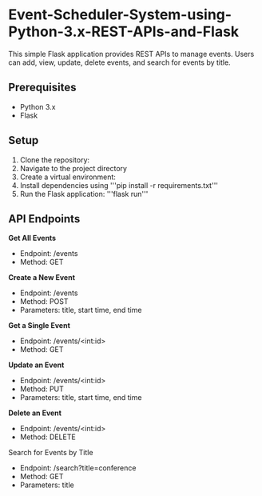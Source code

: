 # Event-Scheduler-System-using-Python-3.x-REST-APIs-and-Flask

This simple Flask application provides REST APIs to manage events. Users can add, view, update, delete events, and search for events by title.

## Prerequisites
- Python 3.x
- Flask

## Setup

1. Clone the repository:
2. Navigate to the project directory
3. Create a virtual environment: 
4. Install dependencies using '''pip install -r requirements.txt'''
5. Run the Flask application: '''flask run'''

## API Endpoints
**Get All Events**
* Endpoint: /events
* Method: GET

**Create a New Event**
* Endpoint: /events
* Method: POST
* Parameters: title, start time, end time

**Get a Single Event**
* Endpoint: /events/&lt;int:id&gt;
* Method: GET

**Update an Event**
* Endpoint: /events/&lt;int:id&gt;
* Method: PUT
* Parameters: title, start time, end time

**Delete an Event**
* Endpoint: /events/&lt;int:id&gt;
* Method: DELETE

Search for Events by Title
* Endpoint: /search?title=conference
* Method: GET
* Parameters: title
